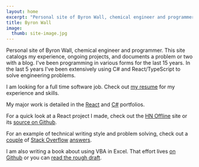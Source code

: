 ```yaml
---
layout: home
excerpt: "Personal site of Byron Wall, chemical engineer and programmer."
title: Byron Wall
image:
  thumb: site-image.jpg
---
```


Personal site of Byron Wall, chemical engineer and programmer. This site catalogs my experience, ongoing projects, and documents a problem or two with a blog. I've been programming in various forms for the last 15 years. In the last 5 years I've been extensively using C# and React/TypeScript to solve engineering problems.

I am looking for a full time software job. Check out [my resume](/assets/resume_byron_wall.pdf) for my experience and skills.

My major work is detailed in the [React](/project/react-portfolio/) and [C#](/project/c-sharp/) portfolios.

For a quick look at a React project I made, check out the [HN Offline](https://hn.byroni.us) site or its [source on Github](https://github.com/byronwall/hn-client).

For an example of technical writing style and problem solving, check out a [couple](http://stackoverflow.com/questions/30547953/split-rows-that-have-multiline-text-and-single-line-text) of [Stack Overflow](http://stackoverflow.com/questions/30805665/how-to-create-a-dynamic-table-in-excel/30808646#30808646) [answers](http://stackoverflow.com/questions/30764752/change-value-in-adjacent-cell-via-click-vba-right/30766351#30766351).

I am also writing a book about using VBA in Excel. That effort lives [on Github](https://github.com/byronwall/excel-vba-book) or you can [read the rough draft](https://github.com/byronwall/excel-vba-book/raw/master/builds/book.pdf).
